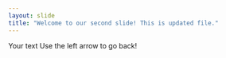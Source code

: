 ```yaml
---
layout: slide
title: "Welcome to our second slide! This is updated file."
---
```

Your text
Use the left arrow to go back!

